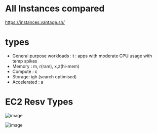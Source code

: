 # All Instances compared
https://instances.vantage.sh/

# types
- General purpose workloads : t : apps with moderate CPU usage with temp spikes
- Memory : m, r(ram), x,z(hi-mem)
- Compute : c
- Storage: igh (search optimised)
- Accelerated : a

# EC2 Resv Types
![image](https://user-images.githubusercontent.com/466385/233819646-f008edf8-4e15-4f27-8408-436175da1a7e.png)

![image](https://user-images.githubusercontent.com/466385/233818798-3c13e734-5f2e-48e2-85b5-3ef48d0fc3b9.png)
